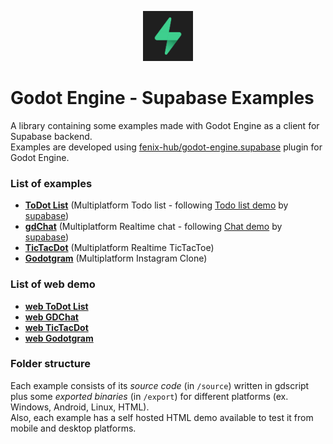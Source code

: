 <p align="center"><img src="icon.svg" alt="Supabase logo" width="80px"/></p>

# Godot Engine - Supabase Examples

A library containing some examples made with Godot Engine as a client for Supabase backend.  
Examples are developed using [fenix-hub/godot-engine.supabase](https://github.com/fenix-hub/godot-engine.supabase) plugin for Godot Engine.

### List of examples
- [**ToDot List**](/todo-list) (Multiplatform Todo list - following [Todo list demo](https://github.com/supabase/supabase/tree/master/examples/nextjs-todo-list) by [supabase](https://supabase.io/))
- [**gdChat**](/realtime-chat) (Multiplatform Realtime chat - following [Chat demo](https://github.com/supabase/supabase/tree/master/examples/nextjs-slack-clone) by [supabase](https://supabase.io/))
- [**TicTacDot**](/tictactoe) (Multiplatform Realtime TicTacToe)
- [**Godotgram**](/instagram-clone) (Multiplatform Instagram Clone)

### List of web demo
- [**web ToDot List**](https://fenix-hub.github.io/supabase/todo-list/demo)
- [**web GDChat**](https://fenix-hub.github.io/supabase/realtime-chat/demo)
- [**web TicTacDot**](https://fenix-hub.github.io/supabase/tictactoe/demo)
- [**web Godotgram**](https://fenix-hub.github.io/supabase/instagram-clone/demo)

### Folder structure
Each example consists of its *source code* (in `/source`) written in gdscript plus some *exported binaries* (in `/export`) for different platforms (ex. Windows, Android, Linux, HTML).  
Also, each example has a self hosted HTML demo available to test it from mobile and desktop platforms.